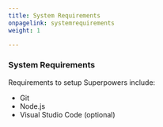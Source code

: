 ```yaml
---
title: System Requirements
onpagelink: systemrequirements
weight: 1

---
```


### **System Requirements**

Requirements to setup Superpowers include:

*   Git
*   Node.js
*   Visual Studio Code (optional)

